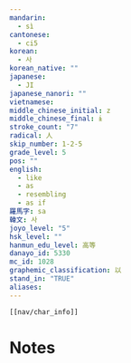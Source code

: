 ```yaml
---
mandarin:
  - sì
cantonese:
  - ci5
korean:
  - 사
korean_native: ""
japanese:
  - JI
japanese_nanori: ""
vietnamese:
middle_chinese_initial: z
middle_chinese_final: ɨ
stroke_count: "7"
radical: 人
skip_number: 1-2-5
grade_level: 5
pos: ""
english:
  - like
  - as
  - resembling
  - as if
羅馬字: sa
韓文: 사
joyo_level: "5"
hsk_level: ""
hanmun_edu_level: 高等
danayo_id: 5330
mc_id: 1028
graphemic_classification: 以
stand_in: "TRUE"
aliases:
---
```

```meta-bind-embed
[[nav/char_info]]
```

# Notes
